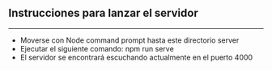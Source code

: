 ## Instrucciones para lanzar el servidor
---
- Moverse con Node command prompt hasta este directorio server
- Ejecutar el siguiente comando: npm run serve
- El servidor se encontrará escuchando actualmente en el puerto 4000